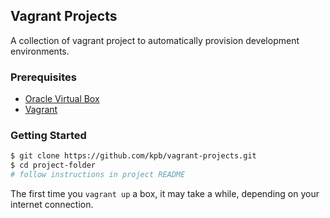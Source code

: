 ## Vagrant Projects

A collection of vagrant project to automatically provision development environments.

### Prerequisites

- [Oracle Virtual Box][virtual-box]
- [Vagrant][vagrant]

### Getting Started

```bash
$ git clone https://github.com/kpb/vagrant-projects.git
$ cd project-folder
# follow instructions in project README
```

The first time you `vagrant up` a box, it may take a while, depending on your internet connection.

<!-- ref links -->
[virtual-box]://www.virtualbox.org/wiki/Downloads "Oracle Virtual Box"
[vagrant]: https://www.vagrantup.com "Vagrant"
